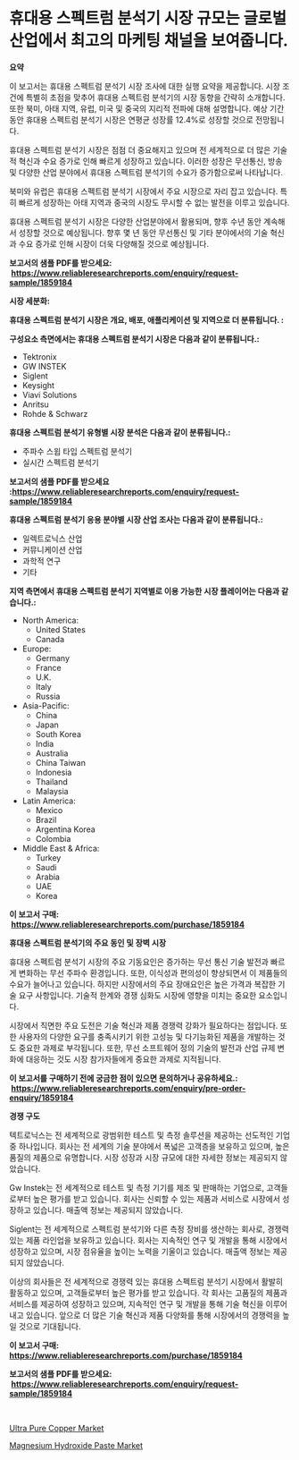<p><h1>휴대용 스펙트럼 분석기 시장 규모는 글로벌 산업에서 최고의 마케팅 채널을 보여줍니다.</h1></p><p><strong>요약</strong></p>
<p><p>이 보고서는 휴대용 스펙트럼 분석기 시장 조사에 대한 실행 요약을 제공합니다. 시장 조건에 특별히 초점을 맞추어 휴대용 스펙트럼 분석기의 시장 동향을 간략히 소개합니다. 또한 북미, 아태 지역, 유럽, 미국 및 중국의 지리적 전파에 대해 설명합니다. 예상 기간 동안 휴대용 스펙트럼 분석기 시장은 연평균 성장률 12.4%로 성장할 것으로 전망됩니다.</p><p>휴대용 스펙트럼 분석기 시장은 점점 더 중요해지고 있으며 전 세계적으로 더 많은 기술적 혁신과 수요 증가로 인해 빠르게 성장하고 있습니다. 이러한 성장은 무선통신, 방송 및 다양한 산업 분야에서 휴대용 스펙트럼 분석기의 수요가 증가함으로써 나타납니다.</p><p>북미와 유럽은 휴대용 스펙트럼 분석기 시장에서 주요 시장으로 자리 잡고 있습니다. 특히 빠르게 성장하는 아태 지역과 중국의 시장도 무시할 수 없는 발전을 이루고 있습니다.</p><p>휴대용 스펙트럼 분석기 시장은 다양한 산업분야에서 활용되며, 향후 수년 동안 계속해서 성장할 것으로 예상됩니다. 향후 몇 년 동안 무선통신 및 기타 분야에서의 기술 혁신과 수요 증가로 인해 시장이 더욱 다양해질 것으로 예상됩니다.</p></p>
<p><strong>보고서의 샘플 PDF를 받으세요: &nbsp;<a href="https://www.reliableresearchreports.com/enquiry/request-sample/1859184">https://www.reliableresearchreports.com/enquiry/request-sample/1859184</a></strong></p>
<p><strong>시장 세분화:</strong></p>
<p><strong> 휴대용 스펙트럼 분석기 시장은 개요, 배포, 애플리케이션 및 지역으로 더 분류됩니다. :</strong></p>
<p><strong>구성요소 측면에서는 휴대용 스펙트럼 분석기 시장은 다음과 같이 분류됩니다.:</strong></p>
<p><ul><li>Tektronix</li><li>GW INSTEK</li><li>Siglent</li><li>Keysight</li><li>Viavi Solutions</li><li>Anritsu</li><li>Rohde & Schwarz</li></ul></p>
<p><strong> 휴대용 스펙트럼 분석기 유형별 시장 분석은 다음과 같이 분류됩니다.:</strong></p>
<p><ul><li>주파수 스윕 타입 스펙트럼 분석기</li><li>실시간 스펙트럼 분석기</li></ul></p>
<p><strong>보고서의 샘플 PDF를 받으세요 :<a href="https://www.reliableresearchreports.com/enquiry/request-sample/1859184">https://www.reliableresearchreports.com/enquiry/request-sample/1859184</a></strong></p>
<p><strong> 휴대용 스펙트럼 분석기 응용 분야별 시장 산업 조사는 다음과 같이 분류됩니다.:</strong></p>
<p><ul><li>일렉트로닉스 산업</li><li>커뮤니케이션 산업</li><li>과학적 연구</li><li>기타</li></ul></p>
<p><strong>지역 측면에서 휴대용 스펙트럼 분석기 지역별로 이용 가능한 시장 플레이어는 다음과 같습니다.:</strong></p>
<p><ul>
    <li>
        North America:
        <ul>
            <li>United States</li>
            <li>Canada</li>
        </ul>
    </li>
    <li>
        Europe:
        <ul>
            <li>Germany</li>
            <li>France</li>
            <li>U.K.</li>
            <li>Italy</li>
            <li>Russia</li>
        </ul>
    </li>
    <li>
        Asia-Pacific:
        <ul>
            <li>China</li>
            <li>Japan</li>
            <li>South Korea</li>
            <li>India</li>
            <li>Australia</li>
            <li>China Taiwan</li>
            <li>Indonesia</li>
            <li>Thailand</li>
            <li>Malaysia</li>
        </ul>
    </li>
    <li>
        Latin America:
        <ul>
            <li>Mexico</li>
            <li>Brazil</li>
            <li>Argentina Korea</li>
            <li>Colombia</li>
        </ul>
    </li>
    <li>
        Middle East & Africa:
        <ul>
            <li>Turkey</li>
            <li>Saudi</li>
            <li>Arabia</li>
            <li>UAE</li>
            <li>Korea</li>
        </ul>
    </li>
    </ul></p>
<p><strong>이 보고서 구매: &nbsp;<a href="https://www.reliableresearchreports.com/purchase/1859184">https://www.reliableresearchreports.com/purchase/1859184</a></strong></p>
<p><strong>휴대용 스펙트럼 분석기의 주요 동인 및 장벽 시장</strong></p>
<p><p>휴대용 스펙트럼 분석기 시장의 주요 기동요인은 증가하는 무선 통신 기술 발전과 빠르게 변화하는 무선 주파수 환경입니다. 또한, 이식성과 편의성이 향상되면서 이 제품들의 수요가 늘어나고 있습니다. 하지만 시장에서의 주요 장애요인은 높은 가격과 복잡한 기술 요구 사항입니다. 기술적 한계와 경쟁 심화도 시장에 영향을 미치는 중요한 요소입니다.</p><p>시장에서 직면한 주요 도전은 기술 혁신과 제품 경쟁력 강화가 필요하다는 점입니다. 또한 사용자의 다양한 요구를 충족시키기 위한 고성능 및 다기능화된 제품을 개발하는 것도 중요한 과제로 부각됩니다. 또한, 무선 소프트웨어 정의 기술의 발전과 산업 규제 변화에 대응하는 것도 시장 참가자들에게 중요한 과제로 지적됩니다.</p></p>
<p><strong>이 보고서를 구매하기 전에 궁금한 점이 있으면 문의하거나 공유하세요.: &nbsp;<a href="https://www.reliableresearchreports.com/enquiry/pre-order-enquiry/1859184">https://www.reliableresearchreports.com/enquiry/pre-order-enquiry/1859184</a></strong></p>
<p><strong>경쟁 구도</strong></p>
<p><p>텍트로닉스는 전 세계적으로 광범위한 테스트 및 측정 솔루션을 제공하는 선도적인 기업 중 하나입니다. 회사는 전 세계의 기술 분야에서 폭넓은 고객층을 보유하고 있으며, 높은 품질의 제품으로 유명합니다. 시장 성장과 시장 규모에 대한 자세한 정보는 제공되지 않았습니다.</p><p>Gw Instek는 전 세계적으로 테스트 및 측정 기기를 제조 및 판매하는 기업으로, 고객들로부터 높은 평가를 받고 있습니다. 회사는 신뢰할 수 있는 제품과 서비스로 시장에서 성장하고 있습니다. 매출액 정보는 제공되지 않았습니다.</p><p>Siglent는 전 세계적으로 스펙트럼 분석기와 다른 측정 장비를 생산하는 회사로, 경쟁력 있는 제품 라인업을 보유하고 있습니다. 회사는 지속적인 연구 및 개발을 통해 시장에서 성장하고 있으며, 시장 점유율을 높이는 노력을 기울이고 있습니다. 매출액 정보는 제공되지 않았습니다.</p><p>이상의 회사들은 전 세계적으로 경쟁력 있는 휴대용 스펙트럼 분석기 시장에서 활발히 활동하고 있으며, 고객들로부터 높은 평가를 받고 있습니다. 각 회사는 고품질의 제품과 서비스를 제공하여 성장하고 있으며, 지속적인 연구 및 개발을 통해 기술 혁신을 이루어내고 있습니다. 앞으로 더 많은 기술 혁신과 제품 다양화를 통해 시장에서의 경쟁력을 높일 것으로 기대됩니다.</p></p>
<p><strong>이 보고서 구매: &nbsp; <a href="https://www.reliableresearchreports.com/purchase/1859184">https://www.reliableresearchreports.com/purchase/1859184</a></strong></p>
<p><strong>보고서의 샘플 PDF를 받으세요: &nbsp;<a href="https://www.reliableresearchreports.com/enquiry/request-sample/1859184">https://www.reliableresearchreports.com/enquiry/request-sample/1859184</a></strong><strong></strong></p>
<p>&nbsp;</p>
<p><p><a href="https://butternut-bug-553.notion.site/Ultra-Pure-Copper-Market-Provides-a-Comprehensive-Analysis-Including-a-Macro-Overview-of-the-Market--81acf62b16c5412c8039e7eaaafb6268">Ultra Pure Copper Market</a></p><p><a href="https://github.com/Glendatilghmankmgz0rbhwpy/Market-Research-Report-List-1/blob/main/magnesium-hydroxide-paste-market.md">Magnesium Hydroxide Paste Market</a></p></p>